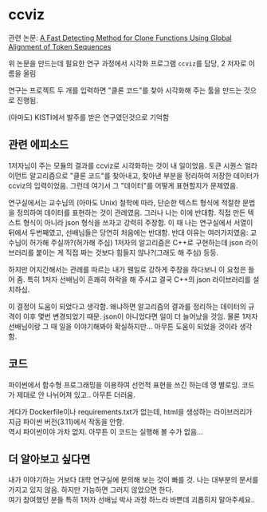 # ccviz

관련 논문: [A Fast Detecting Method for Clone Functions Using Global Alignment of Token Sequences](https://dl.acm.org/doi/10.1145/3383972.3384014)

위 논문을 만드는데 필요한 연구 과정에서 시각화 프로그램 `ccviz`를 담당, 2 저자로 이름을 올림

연구는 프로젝트 두 개를 입력하면 "클론 코드"를 찾아 시각화해 주는 툴을 만드는 것으로 진행됨.

(아마도) KISTI에서 발주를 받은 연구였던것으로 기억함

## 관련 에피소드
1저자님이 주는 모듈의 결과를 ccviz로 시각화하는 것이 내 일이었음. 토큰 시퀀스 얼라이먼트 알고리즘으로 "클론 코드"를 찾아내고, 
찾아낸 부분을 정리하여 저장한 데이터가 ccviz의 입력이었음. 그런데 여기서 그 "데이터"를 어떻게 표현할지가 문제였음.

연구실에서는 교수님의 (아마도 Unix) 철학에 따라, 단순한 텍스트 형식에 적절한 문법을 정의하여 데이터를 표현하는 것이 관례였음.
그러나 나는 이에 반대함. 직접 만든 텍스트 형식이 아니라 json 형식을 쓰자고 강력히 주장함. 이 때 나는 연구실에서 서열이 뒤에서 두번째였고,
선배님들은 당연히 처음에는 반대함. 반대 이유는 여러가지였음: 교수님이 허가해 주실까?(허가해 주심) 1저자의 알고리즘은 C++로 구현하는데
json 라이브러리를 붙이는 게 직접 짜는 것보다 힘들지 않나?(그래도 해 주심) 등등.

하지만 어지간해서는 관례를 따르는 내가 웬일로 강하게 주장을 하다보니 이 요청은 들어 줌. 특히 1저자 선배님이 흔쾌히 허락을 해 주시고 결국 C++의
json 라이브러리를 설치하심. 

이 결정이 도움이 되었다고 생각함. 왜냐하면 알고리즘의 결과를 정리하는 데이터의 규격이 이후 몇번 변경되었기 때문. json이 아니었다면 일이 더 늘어났을 것임.
물론 1저자 선배님이랑 그 때 일을 이야기해봐야 확실하지만... 아무튼 도움이 되었을 것이라 생각함.

## 코드
파이썬에서 함수형 프로그래밍을 이용하여 선언적 표현을 쓰긴 하는데 영 별로임. 코드가 제대로 안 나뉘어져 있고.. 아무튼 더러움.

게다가 Dockerfile이나 requirements.txt가 없는데, html을 생성하는 라이브러리가 지금 파이썬 버전(3.11)에서 작동을 안함. \
역시 파이썬이야 가차 없지. 아무튼 이 코드는 실행해 볼 수가 없음...

## 더 알아보고 싶다면
내가 이야기하는 거보다 대학 연구실에 문의해 보는 것이 빠를 것. 나는 대부분의 문서를 가지고 있지 않음. 하지만 가능하면 그러지 않았으면 한다. \
여기 참여했던 분들 특히 1저자 선배님 박사 과정 하느라 바쁜데 괴롭히지 말아주세요..
